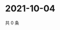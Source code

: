 # 2021-10-04

共 0 条

<!-- BEGIN WEIBO -->
<!-- 最后更新时间 Mon Oct 04 2021 18:15:39 GMT+0800 (China Standard Time) -->

<!-- END WEIBO -->
